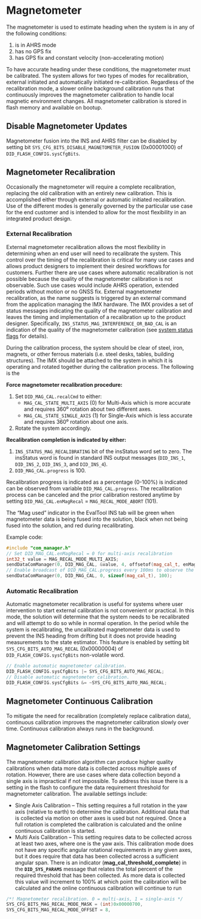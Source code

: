 # Magnetometer
The magnetometer is used to estimate heading when the system is in any of the following conditions:

1. is in AHRS mode
2. has no GPS fix
3. has GPS fix and constant velocity (non-accelerating motion)

To have accurate heading under these conditions, the magnetometer must be calibrated. The system allows for two types of modes for recalibration, external initiated and automatically initiated re-calibration. Regardless of the recalibration mode, a slower online background calibration runs that continuously improves the magnetometer calibration to handle local magnetic environment changes. All magnetometer calibration is stored in flash memory and available on bootup.

## Disable Magnetometer Updates

Magnetometer fusion into the INS and AHRS filter can be disabled by setting bit `SYS_CFG_BITS_DISABLE_MAGNETOMETER_FUSION` (0x00001000) of `DID_FLASH_CONFIG.sysCfgBits`.

## Magnetometer Recalibration
Occasionally the magnetometer will require a complete recalibration, replacing the old calibration with an entirely new calibration. This is accomplished either through external or automatic initiated recalibration. Use of the different modes is generally governed by the particular use case for the end customer and is intended to allow for the most flexibility in an integrated product design.

### External Recalibration
External magnetometer recalibration allows the most flexibility in determining when an end user will need to recalibrate the system. This control over the timing of the recalibration is critical for many use cases and allows product designers to implement their desired workflows for customers. Further there are use cases where automatic recalibration is not possible because the quality of the magnetometer calibration is not observable. Such use cases would include AHRS operation, extended periods without motion or no GNSS fix. External magnetometer recalibration, as the name suggests is triggered by an external command from the application managing the IMX hardware. The IMX provides a set of status messages indicating the quality of the magnetometer calibration and leaves the timing and implementation of a recalibration up to the product designer. Specifically, `INS_STATUS_MAG_INTERFERENCE_OR_BAD_CAL` is an indication of the quality of the magnetometer calibration (see [system status flags](../system_status/#status-flags) for details).

During the calibration process, the system should be clear of steel, iron, magnets, or other ferrous materials (i.e. steel desks, tables, building structures). The IMX should be attached to the system in which it is operating and rotated together during the calibration process. The following is the


**Force magnetometer recalibration procedure:**

1. Set `DID_MAG_CAL.recalCmd` to either:
	* `MAG_CAL_STATE_MULTI_AXIS` (0) for Multi-Axis which is more accurate and requires 360⁰
rotation about two different axes.
	* `MAG_CAL_STATE_SINGLE_AXIS` (1) for Single-Axis which is less accurate and requires 360⁰
rotation about one axis.
2. Rotate the system accordingly.


**Recalibration completion is indicated by either:**

1. `INS_STATUS_MAG_RECALIBRATING` bit of the insStatus word set to zero. The insStatus word is found
in standard INS output messages (`DID_INS_1`, `DID_INS_2`, `DID_INS_3`, and `DID_INS_4`).
2. `DID_MAG_CAL.progress` is 100.

Recalibration progress is indicated as a percentage (0-100%) is indicated can be observed from variable
`DID_MAG_CAL.progress`. The recalibration process can be canceled and the prior calibration restored anytime by setting `DID_MAG_CAL.enMagRecal` = `MAG_RECAL_MODE_ABORT` (101).

The “Mag used” indicator in the EvalTool INS tab will be green when magnetometer data is being fused into the solution, black when not being fused into the solution, and red during recalibrating.

Example code:

```C++
#include "com_manager.h"
// Set DID_MAG_CAL.enMagRecal = 0 for multi-axis recalibration
int32_t value = MAG_RECAL_MODE_MULTI_AXIS;
sendDataComManager(0, DID_MAG_CAL, &value, 4, offsetof(mag_cal_t, enMagRecal));
// Enable broadcast of DID_MAG_CAL.progress every 100ms to observe the percent complete
sendDataComManager(0, DID_MAG_CAL, 0, sizeof(mag_cal_t), 100);
```

### Automatic Recalibration
Automatic magnetometer recalibration is useful for systems where user intervention to start external calibration is not convenient or practical. In this mode, the solution will determine that the system needs to be recalibrated and will attempt to do so while in normal operation. In the period while the system is recalibrating, the uncalibrated magnetometer data is used to prevent the INS heading from drifting but it does not provide heading measurements to the state estimator. This feature is enabled by setting bit `SYS_CFG_BITS_AUTO_MAG_RECAL` (0x00000004) of `DID_FLASH_CONFIG.sysCfgBits` non-volatile word.

```C++
// Enable automatic magnetometer calibration.
DID_FLASH_CONFIG.sysCfgBits |= SYS_CFG_BITS_AUTO_MAG_RECAL;
// Disable automatic magnetometer calibration.
DID_FLASH_CONFIG.sysCfgBits &= ~SYS_CFG_BITS_AUTO_MAG_RECAL;
```

## Magnetometer Continuous Calibration
To mitigate the need for recalibration (completely replace calibration data), continuous calibration improves the magnetometer calibration slowly over time. Continuous calibration always runs in the background.

## Magnetometer Calibration Settings
The magnetometer calibration algorithm can produce higher quality calibrations when data more data is collected across multiple axes of rotation. However, there are use cases where data collection beyond a single axis is impractical if not impossible. To address this issue there is a setting in the flash to configure the data requirement threshold for magnetometer calibration. The available settings include:

* Single Axis Calibration – This setting requires a full rotation in the yaw axis (relative to earth) to
  determine the calibration. Additional data that is collected via motion on other axes is used but not
  required. Once a full rotation is completed the calibration is calculated and the online continuous
  calibration is started.
* Multi Axis Calibration – This setting requires data to be collected across at least two axes, where one is
  the yaw axis. This calibration mode does not have any specific angular rotational requirements in any
  given axes, but it does require that data has been collected across a sufficient angular span. There is an
  indicator (**mag_cal_threshold_complete**) in the **`DID_SYS_PARAMS`** message that relates the total percent
  of the required threshold that has been collected. As more data is collected this value will increment to 100% at which point the calibration will be calculated and the online continuous calibration will continue
  to run

```C++
/*! Magnetometer recalibration. 0 = multi-axis, 1 = single-axis */
SYS_CFG_BITS_MAG_RECAL_MODE_MASK = (int)0x00000700,
SYS_CFG_BITS_MAG_RECAL_MODE_OFFSET = 8,
```